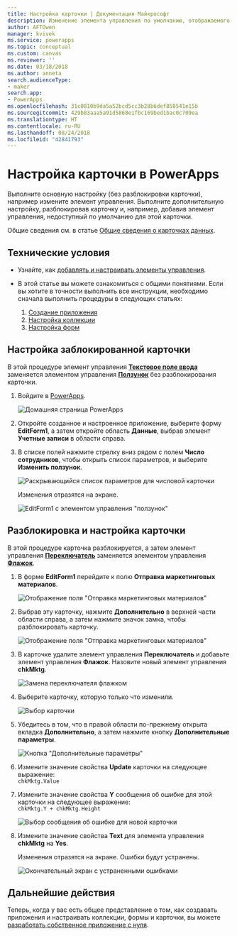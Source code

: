 ```yaml
---
title: Настройка карточки | Документация Майкрософт
description: Изменение элемента управления по умолчанию, отображаемого в карточке в форме сведений или редактирования в PowerApps
author: AFTOwen
manager: kvivek
ms.service: powerapps
ms.topic: conceptual
ms.custom: canvas
ms.reviewer: ''
ms.date: 03/18/2018
ms.author: anneta
search.audienceType:
- maker
search.app:
- PowerApps
ms.openlocfilehash: 31c0810b9da5a52bcd5cc3b28b6def858541e15b
ms.sourcegitcommit: 429b83aaa5a91d5868e1fbc169bed1bac0c709ea
ms.translationtype: HT
ms.contentlocale: ru-RU
ms.lasthandoff: 08/24/2018
ms.locfileid: "42841793"
---
```

# <a name="customize-a-card-in-powerapps"></a>Настройка карточки в PowerApps
Выполните основную настройку (без разблокировки карточки), например измените элемент управления. Выполните дополнительную настройку, разблокировав карточку и, например, добавив элемент управления, недоступный по умолчанию для этой карточки.

Общие сведения см. в статье [Общие сведения о карточках данных](working-with-cards.md).

## <a name="prerequisites"></a>Технические условия

* Узнайте, как [добавлять и настраивать элементы управления](add-configure-controls.md).
* В этой статье вы можете ознакомиться с общими понятиями. Если вы хотите в точности выполнить все инструкции, необходимо сначала выполнить процедуры в следующих статьях:

  1. [Создание приложения](data-platform-create-app.md)
  2. [Настройка коллекции](customize-layout-sharepoint.md)
  3. [Настройка форм](customize-forms-sharepoint.md)

## <a name="customize-a-locked-card"></a>Настройка заблокированной карточки
В этой процедуре элемент управления **[Текстовое поле ввода](controls/control-text-input.md)** заменяется элементом управления **[Ползунок](controls/control-slider.md)** без разблокирования карточки.

1. Войдите в [PowerApps](http://web.powerapps.com?utm_source=padocs&utm_medium=linkinadoc&utm_campaign=referralsfromdoc).

    ![Домашняя страница PowerApps](./media/customize-card/sign-in.png)

1. Откройте созданное и настроенное приложение, выберите форму **EditForm1**, а затем откройте область **Данные**, выбрав элемент **Учетные записи** в области справа.

1. В списке полей нажмите стрелку вниз рядом с полем **Число сотрудников**, чтобы открыть список параметров, и выберите **Изменить ползунок**.

    ![Раскрывающийся список параметров для числовой карточки](./media/customize-card/card-selector.png)

    Изменения отразятся на экране.

    ![EditForm1 с элементом управления "ползунок"](./media/customize-card/add-slider.png)

## <a name="unlock-and-customize-a-card"></a>Разблокировка и настройка карточки
В этой процедуре карточка разблокируется, а затем элемент управления **[Переключатель](controls/control-toggle.md)** заменяется элементом управления **[Флажок](controls/control-check-box.md)**.

1. В форме **EditForm1** перейдите к полю **Отправка маркетинговых материалов**.

    ![Отображение поля "Отправка маркетинговых материалов"](./media/customize-card/show-field.png)

2. Выбрав эту карточку, нажмите **Дополнительно** в верхней части области справа, а затем нажмите значок замка, чтобы разблокировать карточку.

    ![Отображение поля "Отправка маркетинговых материалов"](./media/customize-card/unlock-card.png)

1. В карточке удалите элемент управления **Переключатель** и добавьте элемент управления **Флажок**. Назовите новый элемент управления **chkMktg**.

    ![Замена переключателя флажком](./media/customize-card/add-checkbox.png)

1. Выберите карточку, которую только что изменили.

    ![Выбор карточки](./media/customize-card/select-card.png)

1. Убедитесь в том, что в правой области по-прежнему открыта вкладка **Дополнительно**, а затем нажмите кнопку **Дополнительные параметры**.

    ![Кнопка "Дополнительные параметры"](./media/customize-card/more-options.png)

1. Измените значение свойства **Update** карточки на следующее выражение:
<br>`chkMktg.Value`

1. Измените значение свойства **Y** сообщения об ошибке для этой карточки на следующее выражение:<br>
`chkMktg.Y + chkMktg.Height`

    ![Выбор сообщения об ошибке для новой карточки](./media/customize-card/select-error.png)

1. Измените значение свойства **Text** для элемента управления **chkMktg** на **Yes**.

    Изменения отразятся на экране. Ошибки будут устранены.

    ![Окончательный экран с устраненными ошибками](./media/customize-card/final-screen.png)

## <a name="next-steps"></a>Дальнейшие действия
Теперь, когда у вас есть общее представление о том, как создавать приложения и настраивать коллекции, формы и карточки, вы можете [разработать собственное приложение с нуля](data-platform-create-app-scratch.md).
